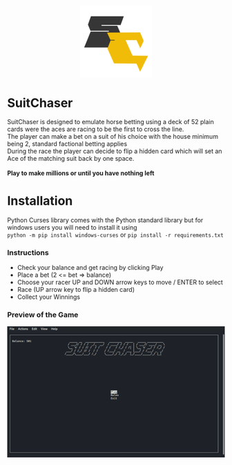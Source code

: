 <p align="center" width="75%">
    <img width="33%" src="logoSC.png">
</p>

# SuitChaser
SuitChaser is designed to emulate horse betting using a deck of 52 plain cards were the aces are racing to be the first to cross the line. <br/>
The player can make a bet on a suit of his choice with the house minimum being 2, standard factional betting applies <br/>
During the race the player can decide to flip a hidden card which will set an Ace of the matching suit back by one space. <br/>
<br/>
**Play to make millions or until you have nothing left**

# Installation
Python Curses library comes with the Python standard library but for windows users you will need to install it using <br/>
`python -m pip install windows-curses` or  `pip install -r requirements.txt`

### Instructions
- Check your balance and get racing by clicking Play
- Place a bet (2 <= bet => balance)
- Choose your racer UP and DOWN arrow keys to move / ENTER to select
- Race (UP arrow key to flip a hidden card)
- Collect your Winnings

### Preview of the Game
![Demo CountPages alpha](gameplay.gif)
